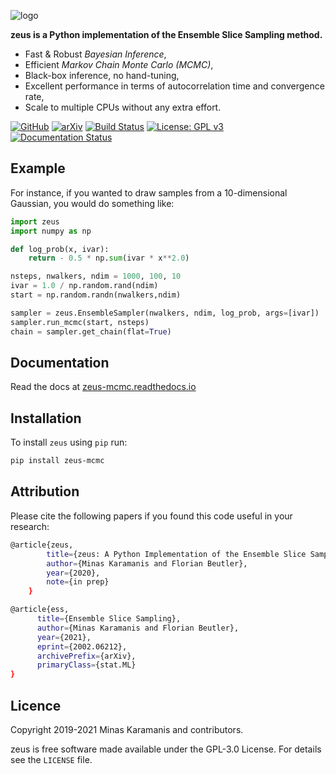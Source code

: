 ![logo](logo.png)

**zeus is a Python implementation of the Ensemble Slice Sampling method.**

- Fast & Robust *Bayesian Inference*,
- Efficient *Markov Chain Monte Carlo (MCMC)*,
- Black-box inference, no hand-tuning,
- Excellent performance in terms of autocorrelation time and convergence rate,
- Scale to multiple CPUs without any extra effort.

[![GitHub](https://img.shields.io/badge/GitHub-minaskar%2Fzeus-blue)](https://github.com/minaskar/zeus)
[![arXiv](https://img.shields.io/badge/arXiv-2002.06212-red)](https://arxiv.org/abs/2002.06212)
[![Build Status](https://travis-ci.com/minaskar/zeus.svg?token=xnVWRZ3TFg1zxQYQyLs4&branch=master)](https://travis-ci.com/minaskar/zeus)
[![License: GPL v3](https://img.shields.io/badge/License-GPLv3-blue.svg)](https://github.com/minaskar/zeus/blob/master/LICENSE)
[![Documentation Status](https://readthedocs.org/projects/zeus-mcmc/badge/?version=latest&token=4455dbf495c5a4eaba52de26ac56628aad85eb3eadc90badfd1703d0a819a0f9)](https://zeus-mcmc.readthedocs.io/en/latest/?badge=latest)


## Example

For instance, if you wanted to draw samples from a 10-dimensional Gaussian, you would do something like:

```python
import zeus
import numpy as np

def log_prob(x, ivar):
    return - 0.5 * np.sum(ivar * x**2.0)

nsteps, nwalkers, ndim = 1000, 100, 10
ivar = 1.0 / np.random.rand(ndim)
start = np.random.randn(nwalkers,ndim)

sampler = zeus.EnsembleSampler(nwalkers, ndim, log_prob, args=[ivar])
sampler.run_mcmc(start, nsteps)
chain = sampler.get_chain(flat=True)
```

## Documentation

Read the docs at [zeus-mcmc.readthedocs.io](https://zeus-mcmc.readthedocs.io)


## Installation

To install ``zeus`` using ``pip`` run:

```bash
pip install zeus-mcmc
```

## Attribution

Please cite the following papers if you found this code useful in your research:

```bash
@article{zeus,
        title={zeus: A Python Implementation of the Ensemble Slice Sampling method},
        author={Minas Karamanis and Florian Beutler},
        year={2020},
        note={in prep}
    }

@article{ess,
      title={Ensemble Slice Sampling},
      author={Minas Karamanis and Florian Beutler},
      year={2021},
      eprint={2002.06212},
      archivePrefix={arXiv},
      primaryClass={stat.ML}
}
```

## Licence

Copyright 2019-2021 Minas Karamanis and contributors.

zeus is free software made available under the GPL-3.0 License. For details see the `LICENSE` file.
